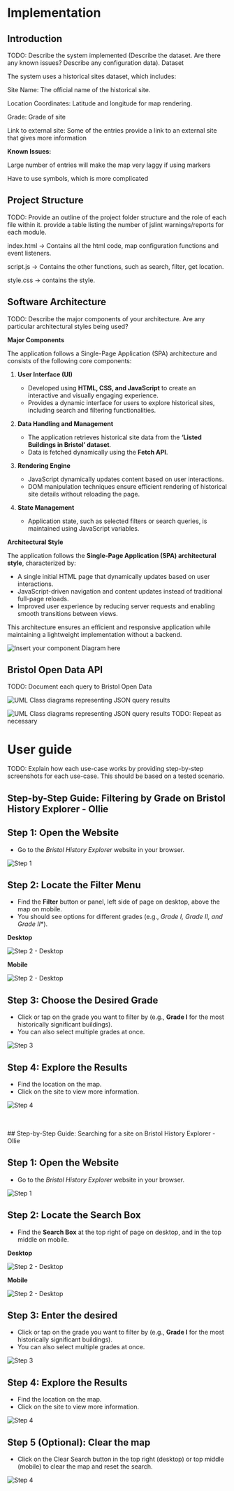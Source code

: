 # Implementation

## Introduction
TODO: Describe the system implemented (Describe the dataset. Are there any known issues? Describe any configuration data).
Dataset

The system uses a historical sites dataset, which includes:

Site Name: The official name of the historical site.

Location Coordinates: Latitude and longitude for map rendering.

Grade: Grade of site

Link to external site: Some of the entries provide a link to an external site that gives more information

**Known Issues:**

Large number of entries will make the map very laggy if using markers

Have to use symbols, which is more complicated



## Project Structure
TODO: Provide an outline of the project folder structure and the role of each file within it.
provide a table listing the number of jslint warnings/reports for each module.

index.html -> Contains all the html code, map configuration functions and event listeners.

script.js -> Contains the other functions, such as search, filter, get location.

style.css -> contains the style.

## Software Architecture
TODO: Describe the major components of your architecture. Are any particular architectural styles being used?

**Major Components**

The application follows a Single-Page Application (SPA) architecture and consists of the following core components:

1. **User Interface (UI)**  
   - Developed using **HTML, CSS, and JavaScript** to create an interactive and visually engaging experience.  
   - Provides a dynamic interface for users to explore historical sites, including search and filtering functionalities.  

2. **Data Handling and Management**  
   - The application retrieves historical site data from the **‘Listed Buildings in Bristol’ dataset**.  
   - Data is fetched dynamically using the **Fetch API**.  

3. **Rendering Engine**  
   - JavaScript dynamically updates content based on user interactions.  
   - DOM manipulation techniques ensure efficient rendering of historical site details without reloading the page.  

4. **State Management**  
   - Application state, such as selected filters or search queries, is maintained using JavaScript variables.  
  
**Architectural Style**

The application follows the **Single-Page Application (SPA) architectural style**, characterized by:  
- A single initial HTML page that dynamically updates based on user interactions.  
- JavaScript-driven navigation and content updates instead of traditional full-page reloads.  
- Improved user experience by reducing server requests and enabling smooth transitions between views.  

This architecture ensures an efficient and responsive application while maintaining a lightweight implementation without a backend.


![Insert your component Diagram here](images/component.png)

## Bristol Open Data API
TODO: Document each query to Bristol Open Data

![UML Class diagrams representing JSON query results](images/class1.png)

![UML Class diagrams representing JSON query results](images/class2.png)
TODO: Repeat as necessary

# User guide
TODO: Explain how each use-case works by providing step-by-step screenshots for each use-case. This should be based on a tested scenario.

## Step-by-Step Guide: Filtering by Grade on Bristol History Explorer - Ollie 

## Step 1: Open the Website
- Go to the *Bristol History Explorer* website in your browser.

![Step 1](images/step1.png)

## Step 2: Locate the Filter Menu
- Find the **Filter** button or panel, left side of page on desktop, above the map on mobile.
- You should see options for different grades (e.g., **Grade I, Grade II*, and Grade II**).

**Desktop**

![Step 2 - Desktop](images/step2-1.png)

**Mobile**

![Step 2 - Desktop](images/step2-2.png)

## Step 3: Choose the Desired Grade
- Click or tap on the grade you want to filter by (e.g., **Grade I** for the most historically significant buildings).
- You can also select multiple grades at once.

![Step 3](images/step3.png)

## Step 4: Explore the Results
- Find the location on the map.
- Click on the site to view more information.

![Step 4](images/step4.png)

<br>
<br>
## Step-by-Step Guide: Searching for a site on Bristol History Explorer - Ollie

## Step 1: Open the Website
- Go to the *Bristol History Explorer* website in your browser.

![Step 1](images/step1.png)

## Step 2: Locate the Search Box
- Find the **Search Box** at the top right of page on desktop, and in the top middle on mobile.

**Desktop**

![Step 2 - Desktop](images/step2-search1.png)

**Mobile**

![Step 2 - Desktop](images/step2-search2.png)

## Step 3: Enter the desired 
- Click or tap on the grade you want to filter by (e.g., **Grade I** for the most historically significant buildings).
- You can also select multiple grades at once.

![Step 3](images/step3-search.png)

## Step 4: Explore the Results
- Find the location on the map.
- Click on the site to view more information.

![Step 4](images/step4-search.png)

## Step 5 (Optional): Clear the map
- Click on the Clear Search button in the top right (desktop) or top middle (mobile) to clear the map and reset the search.

![Step 4](images/step5-search.png)

